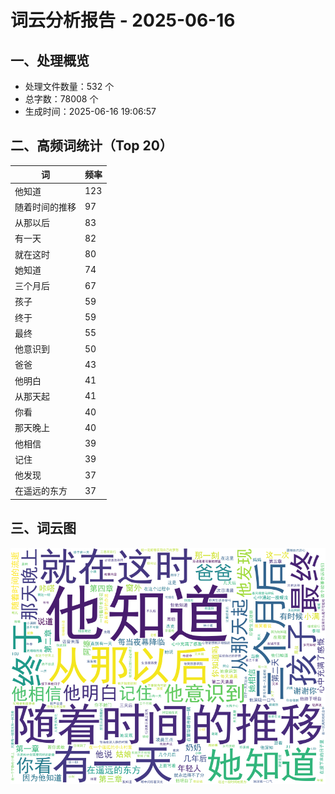 # 词云分析报告 - 2025-06-16

## 一、处理概览
- 处理文件数量：532 个
- 总字数：78008 个
- 生成时间：2025-06-16 19:06:57

## 二、高频词统计（Top 20）
| 词 | 频率 |
|----|----|
| 他知道 | 123 |
| 随着时间的推移 | 97 |
| 从那以后 | 83 |
| 有一天 | 82 |
| 就在这时 | 80 |
| 她知道 | 74 |
| 三个月后 | 67 |
| 孩子 | 59 |
| 终于 | 59 |
| 最终 | 55 |
| 他意识到 | 50 |
| 爸爸 | 43 |
| 他明白 | 41 |
| 从那天起 | 41 |
| 你看 | 40 |
| 那天晚上 | 40 |
| 他相信 | 39 |
| 记住 | 39 |
| 他发现 | 37 |
| 在遥远的东方 | 37 |


## 三、词云图
![词云图](../images/wordcloud_20250616.png)
